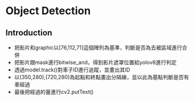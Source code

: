 # Object Detection

## Introduction

- 把影片和graphic以[76,112,71]這個陣列為基準，判斷是否為去被區域進行合併
- 把影片跟mask進行bitwise_and，得到影片遮罩位置給yolov8進行判定
- 透過model.track()對車子ID進行追蹤，並畫出其ID
- 以(350,280),(720,280)為起點和終點畫出分隔線，並以此為基點判斷是否有車經過
- 最後把經過的量進行cv2.putText()

